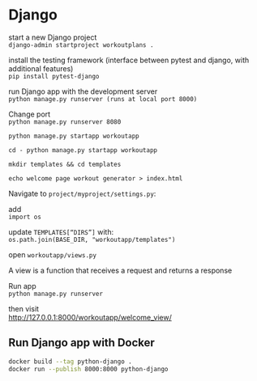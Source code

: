 # Django

start a new Django project<br>
`django-admin startproject workoutplans .`

install the testing framework (interface between pytest and django, with additional features)<br>
`pip install pytest-django`

run Django app with the development server<br>
`python manage.py runserver (runs at local port 8000)`

Change port<br>
`python manage.py runserver 8080`

`python manage.py startapp workoutapp`

`cd - python manage.py startapp workoutapp`

`mkdir templates && cd templates`

`echo welcome page workout generator > index.html`

Navigate to `project/myproject/settings.py`:

add<br>
`import os`

update `TEMPLATES[“DIRS”]` with:<br>
`os.path.join(BASE_DIR, "workoutapp/templates")`

open `workoutapp/views.py`

A view is a function that receives a request and returns a response

Run app<br>
`python manage.py runserver`

then visit<br>
http://127.0.0.1:8000/workoutapp/welcome_view/


## Run Django app with Docker

```BASH
docker build --tag python-django .
docker run --publish 8000:8000 python-django
```
